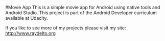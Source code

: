 #Movie App
This is a simple movie app for Android using native tools and Android Studio. This project is part of the Android Developer curriculum available at Udacity.

If you like to see more of my projects please visit my site: http://www.raydelto.org

